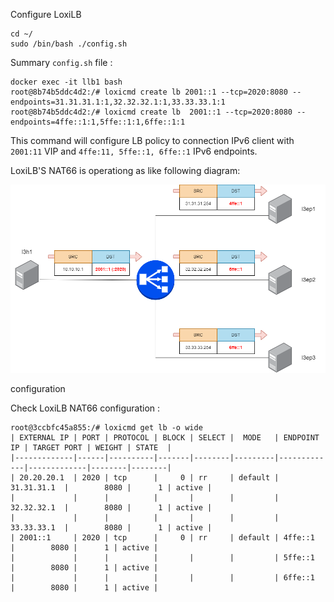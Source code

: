 
Configure LoxiLB

```
cd ~/
sudo /bin/bash ./config.sh
```

Summary `config.sh` file :
```
docker exec -it llb1 bash
root@8b74b5ddc4d2:/# loxicmd create lb 2001::1 --tcp=2020:8080 --endpoints=31.31.31.1:1,32.32.32.1:1,33.33.33.1:1
root@8b74b5ddc4d2:/# loxicmd create lb  2001::1 --tcp=2020:8080 --endpoints=4ffe::1:1,5ffe::1:1,6ffe::1:1
```

This command will configure LB policy to connection IPv6 client with `2001:11` VIP and `4ffe:11, 5ffe::1, 6ffe::1` IPv6 endpoints.

LoxiLB'S NAT66 is operationg as like following diagram:

![configuration](./assets/configuration.png)

configuration

Check LoxiLB NAT66 configuration :
```
root@3ccbfc45a855:/# loxicmd get lb -o wide
| EXTERNAL IP | PORT | PROTOCOL | BLOCK | SELECT |  MODE   | ENDPOINT IP | TARGET PORT | WEIGHT | STATE  |
|-------------|------|----------|-------|--------|---------|-------------|-------------|--------|--------|
| 20.20.20.1  | 2020 | tcp      |     0 | rr     | default | 31.31.31.1  |        8080 |      1 | active |
|             |      |          |       |        |         | 32.32.32.1  |        8080 |      1 | active |
|             |      |          |       |        |         | 33.33.33.1  |        8080 |      1 | active |
| 2001::1     | 2020 | tcp      |     0 | rr     | default | 4ffe::1     |        8080 |      1 | active |
|             |      |          |       |        |         | 5ffe::1     |        8080 |      1 | active |
|             |      |          |       |        |         | 6ffe::1     |        8080 |      1 | active |
```






